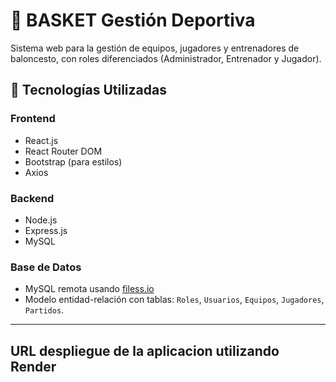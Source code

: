 # 🏀 BASKET Gestión Deportiva

Sistema web para la gestión de equipos, jugadores y entrenadores de baloncesto, con roles diferenciados (Administrador, Entrenador y Jugador).

## 🚀 Tecnologías Utilizadas

### Frontend
- React.js
- React Router DOM
- Bootstrap (para estilos)
- Axios

### Backend
- Node.js
- Express.js
- MySQL

### Base de Datos
- MySQL remota usando [filess.io](https://dash.filess.io/)
- Modelo entidad-relación con tablas: `Roles`, `Usuarios`, `Equipos`, `Jugadores`, `Partidos`.

---
 ## URL despliegue de la aplicacion utilizando Render
 


